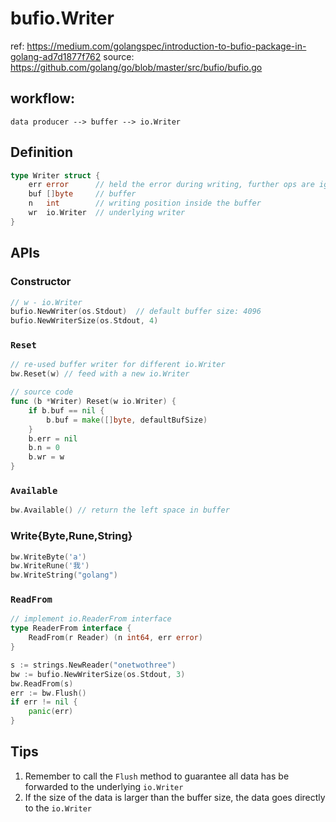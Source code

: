 # bufio.Writer
ref: https://medium.com/golangspec/introduction-to-bufio-package-in-golang-ad7d1877f762
source: https://github.com/golang/go/blob/master/src/bufio/bufio.go
## workflow:
```
data producer --> buffer --> io.Writer
```
## Definition
```go
type Writer struct {
	err error      // held the error during writing, further ops are ignored
	buf []byte     // buffer
	n   int        // writing position inside the buffer
	wr  io.Writer  // underlying writer
}
```
## APIs
### Constructor
```go
// w - io.Writer
bufio.NewWriter(os.Stdout)  // default buffer size: 4096
bufio.NewWriterSize(os.Stdout, 4)
```
### `Reset`
```go
// re-used buffer writer for different io.Writer
bw.Reset(w) // feed with a new io.Writer

// source code
func (b *Writer) Reset(w io.Writer) {
	if b.buf == nil {
		b.buf = make([]byte, defaultBufSize)
	}
	b.err = nil
	b.n = 0
	b.wr = w
}
```
### `Available`
```go
bw.Available() // return the left space in buffer
```
### Write{Byte,Rune,String}
```go
bw.WriteByte('a')
bw.WriteRune('我')
bw.WriteString("golang")
```
### `ReadFrom`
```go
// implement io.ReaderFrom interface
type ReaderFrom interface {
	ReadFrom(r Reader) (n int64, err error)
}

s := strings.NewReader("onetwothree")
bw := bufio.NewWriterSize(os.Stdout, 3)
bw.ReadFrom(s)
err := bw.Flush()
if err != nil {
	panic(err)
}
```
## Tips
1. Remember to call the `Flush` method to guarantee all data has be forwarded to the underlying `io.Writer`
2. If the size of the data is larger than the buffer size, the data goes directly to the `io.Writer`